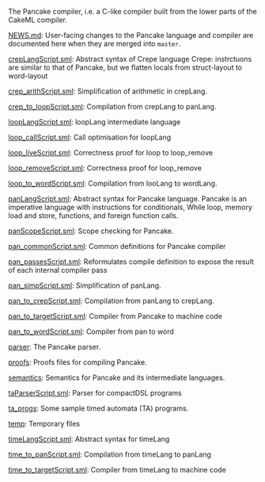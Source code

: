 The Pancake compiler, i.e. a C-like compiler built from the lower
parts of the CakeML compiler.

[NEWS.md](NEWS.md):
User-facing changes to the Pancake language and compiler are
documented here when they are merged into `master`.

[crepLangScript.sml](crepLangScript.sml):
Abstract syntax of Crepe language
Crepe: instrctuons are similar to that of
Pancake, but we flatten locals from
struct-layout to word-layout

[crep_arithScript.sml](crep_arithScript.sml):
Simplification of arithmetic in crepLang.

[crep_to_loopScript.sml](crep_to_loopScript.sml):
Compilation from crepLang to panLang.

[loopLangScript.sml](loopLangScript.sml):
loopLang intermediate language

[loop_callScript.sml](loop_callScript.sml):
Call optimisation for loopLang

[loop_liveScript.sml](loop_liveScript.sml):
Correctness proof for loop to loop_remove

[loop_removeScript.sml](loop_removeScript.sml):
Correctness proof for loop_remove

[loop_to_wordScript.sml](loop_to_wordScript.sml):
Compilation from looLang to wordLang.

[panLangScript.sml](panLangScript.sml):
Abstract syntax for Pancake language.
Pancake is an imperative language with
instructions for conditionals, While loop,
memory load and store, functions,
and foreign function calls.

[panScopeScript.sml](panScopeScript.sml):
Scope checking for Pancake.

[pan_commonScript.sml](pan_commonScript.sml):
Common definitions for Pancake compiler

[pan_passesScript.sml](pan_passesScript.sml):
Reformulates compile definition to expose the result of each internal
compiler pass

[pan_simpScript.sml](pan_simpScript.sml):
Simplification of panLang.

[pan_to_crepScript.sml](pan_to_crepScript.sml):
Compilation from panLang to crepLang.

[pan_to_targetScript.sml](pan_to_targetScript.sml):
Compiler from Pancake to machine code

[pan_to_wordScript.sml](pan_to_wordScript.sml):
Compiler from pan to word

[parser](parser):
The Pancake parser.

[proofs](proofs):
Proofs files for compiling Pancake.

[semantics](semantics):
Semantics for Pancake and its intermediate languages.

[taParserScript.sml](taParserScript.sml):
Parser for compactDSL programs

[ta_progs](ta_progs):
Some sample timed automata (TA) programs.

[temp](temp):
Temporary files

[timeLangScript.sml](timeLangScript.sml):
Abstract syntax for timeLang

[time_to_panScript.sml](time_to_panScript.sml):
Compilation from timeLang to panLang

[time_to_targetScript.sml](time_to_targetScript.sml):
Compiler from timeLang to machine code
